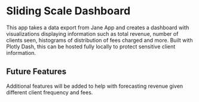 # Sliding Scale Dashboard

This app takes a data export from Jane App and creates a dashboard with visualizations displaying information such as total revenue, number of clients seen, histograms of distribution of fees charged and more. Built with Plotly Dash, this can be hosted fully locally to protect sensitive client information.

## Future Features
Additional features will be added to help with forecasting revenue given different client frequency and fees.

